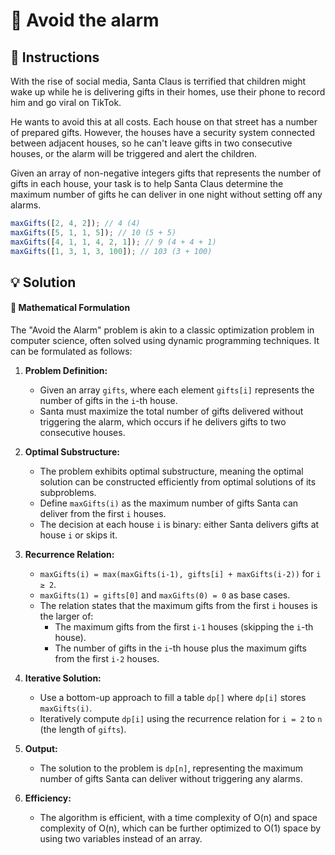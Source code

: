 # 🚨 Avoid the alarm

## 🔢 Instructions

With the rise of social media, Santa Claus is terrified that children might wake up while he is delivering gifts in their homes, use their phone to record him and go viral on TikTok.

He wants to avoid this at all costs. Each house on that street has a number of prepared gifts. However, the houses have a security system connected between adjacent houses, so he can't leave gifts in two consecutive houses, or the alarm will be triggered and alert the children.

Given an array of non-negative integers gifts that represents the number of gifts in each house, your task is to help Santa Claus determine the maximum number of gifts he can deliver in one night without setting off any alarms.

```javascript
maxGifts([2, 4, 2]); // 4 (4)
maxGifts([5, 1, 1, 5]); // 10 (5 + 5)
maxGifts([4, 1, 1, 4, 2, 1]); // 9 (4 + 4 + 1)
maxGifts([1, 3, 1, 3, 100]); // 103 (3 + 100)
```

## 💡 Solution

#### 🧮 Mathematical Formulation

The "Avoid the Alarm" problem is akin to a classic optimization problem in computer science, often solved using dynamic programming techniques. It can be formulated as follows:

1. **Problem Definition:**

   - Given an array `gifts`, where each element `gifts[i]` represents the number of gifts in the `i`-th house.
   - Santa must maximize the total number of gifts delivered without triggering the alarm, which occurs if he delivers gifts to two consecutive houses.

2. **Optimal Substructure:**

   - The problem exhibits optimal substructure, meaning the optimal solution can be constructed efficiently from optimal solutions of its subproblems.
   - Define `maxGifts(i)` as the maximum number of gifts Santa can deliver from the first `i` houses.
   - The decision at each house `i` is binary: either Santa delivers gifts at house `i` or skips it.

3. **Recurrence Relation:**

   - `maxGifts(i) = max(maxGifts(i-1), gifts[i] + maxGifts(i-2))` for `i ≥ 2`.
   - `maxGifts(1) = gifts[0]` and `maxGifts(0) = 0` as base cases.
   - The relation states that the maximum gifts from the first `i` houses is the larger of:
     - The maximum gifts from the first `i-1` houses (skipping the `i`-th house).
     - The number of gifts in the `i`-th house plus the maximum gifts from the first `i-2` houses.

4. **Iterative Solution:**

   - Use a bottom-up approach to fill a table `dp[]` where `dp[i]` stores `maxGifts(i)`.
   - Iteratively compute `dp[i]` using the recurrence relation for `i = 2` to `n` (the length of `gifts`).

5. **Output:**

   - The solution to the problem is `dp[n]`, representing the maximum number of gifts Santa can deliver without triggering any alarms.

6. **Efficiency:**
   - The algorithm is efficient, with a time complexity of O(n) and space complexity of O(n), which can be further optimized to O(1) space by using two variables instead of an array.
